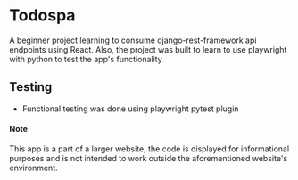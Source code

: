 # Todospa
A beginner project learning to consume django-rest-framework api endpoints using React.
Also, the project was built to learn to use playwright with python to test the app's functionality

## Testing
- Functional testing was done using playwright pytest plugin

#### Note
This app is a part of a larger website, the code is displayed for informational purposes and is not intended to work outside the aforementioned website's environment.
